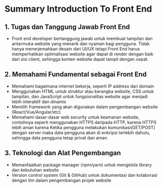 # Summary Introduction To Front End

## 1. Tugas dan Tanggung Jawab Front End

- Front end developer bertanggung jawab untuk membuat tampilan dan antarmuka website yang menarik dan nyaman bagi pengguna. Tidak hanya menerjemahkan desain dari UI/UX tetapi Front End harus memperhatikan optimalisasi website agar dapat di render dengan baik dari sisi client, sehingga konten website dapat tampil dengan cepat.

## 2. Memahami Fundamental sebagai Front End

- Memahami bagaimana internet bekerja, seperti IP address dan domain
- Menggunakan HTML untuk struktur atau kerangka website, CSS untuk tampilan, dan JavaScript untuk fungsionalitas website agar menjadi lebih interaktif dan dinamis
- Memilih framework yang akan digunakan dalam pengembangan website (React/Vue/Angular/etc)
- Memahami dasar-dasar web security untuk keamanan website, contohnya seperti menggunakan HTTPS daripada HTTP, karena HTTPS lebih aman karena Ketika pengguna melakukan komunikasi(GET/POST) dengan server maka data pengguna akan di enkripsi terlebih dahulu, sehingga data pengguna tetap privat dan aman.

## 3. Teknologi dan Alat Pengembangan

- Memanfaatkan package manager (npm/yarn) untuk mengelola library dan kebutuhan website
- Version control system (Git & GitHub) untuk dokumentasi dan kolaborasi dengan tim dalam pengembangan projek website

